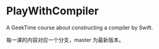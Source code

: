 # PlayWithCompiler
A GeekTime course about constructing a compiler by Swift.

每一课的内容对应一个分支，master 为最新版本。
